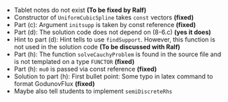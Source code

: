 - Tablet notes do not exist **(To be fixed by Ralf)**
- Constructor of `UniformCubicSpline` takes `const` vectors **(fixed)**
- Part (c): Argument `initsupp` is taken by const reference **(fixed)**
- Part (d): The solution code does not depend on (8-6.c) **(yes it does)**
- Hint to part (d): Hint tells to use `findSupport`. However, this function is not used in the solution code **(To be discussed with Ralf)**
- Part (h): The function `solveCauchyProblem` is found in the source file and is not templated on a type `FUNCTOR` **(fixed)**
- Part (h): `mu0` is passed via const reference **(fixed)**
- Solution to part (h): First bullet point: Some typo in latex command to format GodunovFlux **(fixed)**
- Maybe also tell students to implement `semiDiscreteRhs`
